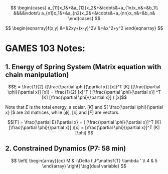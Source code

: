 $$
\begin{cases} 
		a_{11}x_1&+&a_{12}x_2&+&\cdots&+a_{1n}x_n&=&b_1\\
		&&&&\vdots\\
		a_{n1}x_1&+&a_{n2}x_2&+&\cdots&+a_{nn}x_n&=&b_n&			
\end{cases}
$$

$$
\begin{eqnarray}f(x,y)
		&=&2xy+(x-y)^2\\
		&=&x^2+y^2
\end{eqnarray}
$$

# GAMES 103 Notes:

## 1. Energy of Spring System (Matrix equation with chain manipulation)

$$E = \frac{1}{2} ([\frac{\partial \phi}{\partial x}] [x])^T [K] ([\frac{\partial \phi}{\partial x}] [x]) = \frac{1}{2} [x]^T ( [\frac{\partial \phi}{\partial x}] ^T [K] [\frac{\partial \phi}{\partial x}] ) [x]$$

Note that $E$ is the total energy, a scalar. $[K]$ and $[ \frac{\partial \phi}{\partial x} ]$ are 2d matrices, while $[\phi]$, $[x]$ and $[F]$ are vectors.

$$[F] = \frac{\partial E}{\partial x} = ( [\frac{\partial \phi}{\partial x}]^T [K] [\frac{\partial \phi}{\partial x}] )[x] = [\frac{\partial \phi}{\partial x}]^T [K] [\phi] $$

## 2. Constrained Dynamics (P7: 58 min)

$$ 
\left[
    \begin{array}{cc}
      M & -\Delta t J^\mathsf{T} \lambda ' \\
      4 & 5 
    \end{array}
\right] \tag{dual variable}
$$
